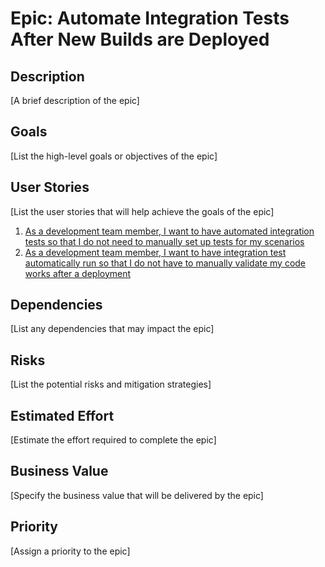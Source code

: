 # Epic: Automate Integration Tests After New Builds are Deployed

## Description
[A brief description of the epic]

## Goals
[List the high-level goals or objectives of the epic]

## User Stories
[List the user stories that will help achieve the goals of the epic]
1. [As a development team member, I want to have automated integration tests so that I do not need to manually set up tests for my scenarios](stories/story_test_creation.md)
2. [As a development team member, I want to have integration test automatically run so that I do not have to manually validate my code works after a deployment](stories/story_automated_test_execution.md)

## Dependencies
[List any dependencies that may impact the epic]

## Risks
[List the potential risks and mitigation strategies]

## Estimated Effort
[Estimate the effort required to complete the epic]

## Business Value
[Specify the business value that will be delivered by the epic]

## Priority
[Assign a priority to the epic]
